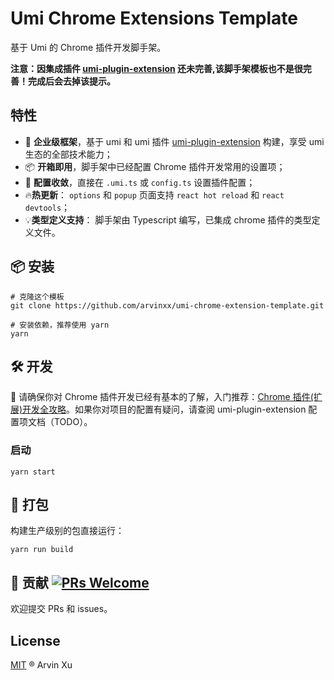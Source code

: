 #  Umi Chrome Extensions Template

基于 Umi 的 Chrome 插件开发脚手架。



**注意：因集成插件 [umi-plugin-extension](https://github.com/arvinxx/umi-plugin-extensions) 还未完善,该脚手架模板也不是很完善！完成后会去掉该提示。**



## 特性

- 🌋 **企业级框架**，基于 umi 和 umi 插件 [umi-plugin-extension](https://github.com/arvinxx/umi-plugin-extensions) 构建，享受 umi 生态的全部技术能力；
- 📦 **开箱即用**，脚手架中已经配置 Chrome 插件开发常用的设置项；
- 🔧 **配置收敛**，直接在 `.umi.ts` 或 `config.ts` 设置插件配置；
- 🔥**热更新**： `options` 和 `popup` 页面支持 `react hot reload` 和 `react devtools`；
- 💡**类型定义支持**： 脚手架由 Typescript 编写，已集成 chrome 插件的类型定义文件。



## 📦 安装

```
# 克隆这个模板
git clone https://github.com/arvinxx/umi-chrome-extension-template.git

# 安装依赖，推荐使用 yarn
yarn
```



## 🛠️ 开发

🔔 请确保你对 Chrome 插件开发已经有基本的了解，入门推荐：[Chrome 插件(扩展)开发全攻略](http://blog.haoji.me/chrome-plugin-develop.html)。如果你对项目的配置有疑问，请查阅 umi-plugin-extension 配置项文档（TODO）。





### 启动



```
yarn start
```



## 👷 打包

构建生产级别的包直接运行：

```
yarn run build
```



## 🤝 贡献 [![PRs Welcome](https://camo.githubusercontent.com/0ff11ed110cfa69f703ef0dcca3cee6141c0a8ef465e8237221ae245de3deb3d/68747470733a2f2f696d672e736869656c64732e696f2f62616467652f5052732d77656c636f6d652d627269676874677265656e2e7376673f7374796c653d666c61742d737175617265)](http://makeapullrequest.com/)

欢迎提交 PRs 和 issues。



## License

[MIT](./LICENSE) ® Arvin Xu
